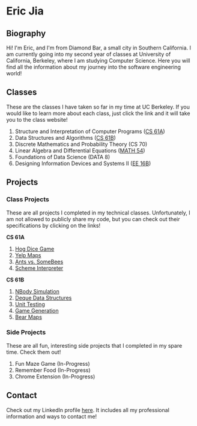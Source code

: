 # Eric Jia

## Biography

Hi! I'm Eric, and I'm from Diamond Bar, a small city in Southern California. I am currently going into my second year of classes at University of California, Berkeley, where I am studying Computer Science. Here you will find all the information about my journey into the software engineering world!

## Classes 

These are the classes I have taken so far in my time at UC Berkeley. If you would like to learn more about each class, just click the link and it will take you to the class website!

1. Structure and Interpretation of Computer Programs ([CS 61A](http://inst.eecs.berkeley.edu/~cs61a/fa17/)) 
2. Data Structures and Algorithms ([CS 61B](https://sp18.datastructur.es/))
3. Discrete Mathematics and Probability Theory (CS 70)
4. Linear Algebra and Differential Equations ([MATH 54](https://math.berkeley.edu/courses/choosing/lowerdivcourses/math54)) 
5. Foundations of Data Science (DATA 8)
6. Designing Information Devices and Systems II ([EE 16B](https://inst.eecs.berkeley.edu/~ee16b/sp18/))

## Projects

### Class Projects

These are all projects I completed in my technical classes. Unfortunately, I am not allowed to publicly share my code, but you can check out their specifications by clicking on the links!

**CS 61A**
1. [Hog Dice Game](http://inst.eecs.berkeley.edu/~cs61a/fa17/proj/hog/)
2. [Yelp Maps](http://inst.eecs.berkeley.edu/~cs61a/fa17/proj/maps/) 
3. [Ants vs. SomeBees](http://inst.eecs.berkeley.edu/~cs61a/fa17/proj/ants/)
4. [Scheme Interpreter](http://inst.eecs.berkeley.edu/~cs61a/fa17/proj/scheme/)

**CS 61B**
1. [NBody Simulation](https://sp18.datastructur.es/materials/proj/proj0/proj0)
2. [Deque Data Structures](https://sp18.datastructur.es/materials/proj/proj1a/proj1a)
3. [Unit Testing](https://sp18.datastructur.es/materials/proj/proj1b/proj1b)
4. [Game Generation](https://sp18.datastructur.es/materials/proj/proj2/proj2)
5. [Bear Maps](https://sp18.datastructur.es/materials/proj/proj3/proj3)

### Side Projects

These are all fun, interesting side projects that I completed in my spare time. Check them out!

1. Fun Maze Game (In-Progress)
2. Remember Food (In-Progress)
3. Chrome Extension (In-Progress)

## Contact

Check out my LinkedIn profile [here](https://www.linkedin.com/in/eric-jia-ba0138161/). It includes all my professional information and ways to contact me!



